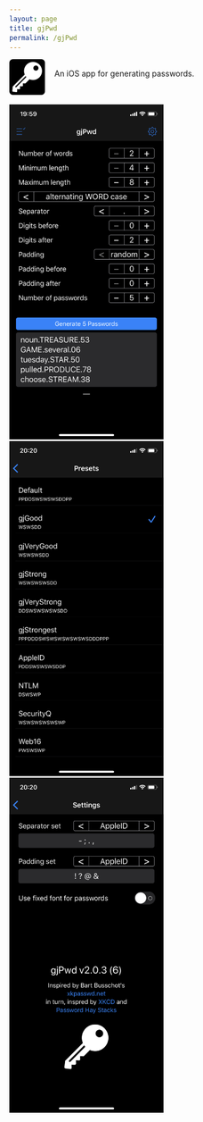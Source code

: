 ```yaml
---
layout: page
title: gjPwd
permalink: /gjPwd
---
```


<span style="float: left; line-height: 0px;">
<img width="64" height="64" src="/images/gjPwd-icon.png">
</span>
<span style="float: left; padding: 17px 0px 0px 17px;">
An iOS app for generating passwords.
</span>
<br style="clear: both;"><br/>

<img width="277" height="600" src="/images/gjPwd-1.png">
<img width="277" height="600" src="/images/gjPwd-2.png">
<img width="277" height="600" src="/images/gjPwd-3.png">
